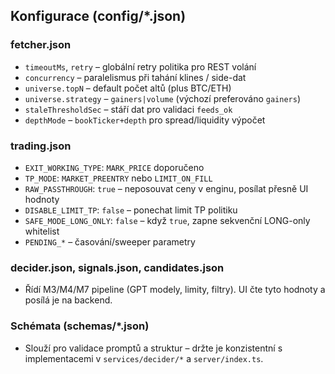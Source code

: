 ## Konfigurace (config/*.json)

### fetcher.json
- `timeoutMs`, `retry` – globální retry politika pro REST volání
- `concurrency` – paralelismus při tahání klines / side-dat
- `universe.topN` – default počet altů (plus BTC/ETH)
- `universe.strategy` – `gainers|volume` (výchozí preferováno `gainers`)
- `staleThresholdSec` – stáří dat pro validaci `feeds_ok`
- `depthMode` – `bookTicker+depth` pro spread/liquidity výpočet

### trading.json
- `EXIT_WORKING_TYPE`: `MARK_PRICE` doporučeno
- `TP_MODE`: `MARKET_PREENTRY` nebo `LIMIT_ON_FILL`
- `RAW_PASSTHROUGH`: `true` – neposouvat ceny v enginu, posílat přesně UI hodnoty
- `DISABLE_LIMIT_TP`: `false` – ponechat limit TP politiku
- `SAFE_MODE_LONG_ONLY`: `false` – když `true`, zapne sekvenční LONG-only whitelist
- `PENDING_*` – časování/sweeper parametry

### decider.json, signals.json, candidates.json
- Řídí M3/M4/M7 pipeline (GPT modely, limity, filtry). UI čte tyto hodnoty a posílá je na backend.

### Schémata (schemas/*.json)
- Slouží pro validace promptů a struktur – držte je konzistentní s implementacemi v `services/decider/*` a `server/index.ts`.





